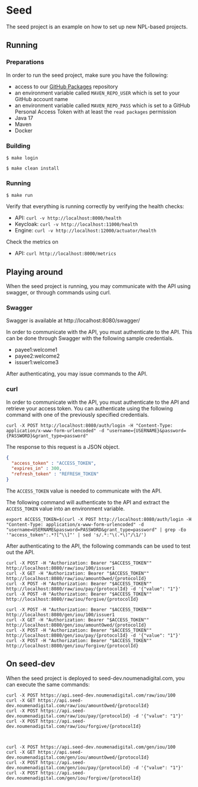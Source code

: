 # Seed

The seed project is an example on how to set up new NPL-based projects.

## Running 

### Preparations

In order to run the seed project, make sure you have the following: 

* access to our [GitHub Packages](https://github.com/noumenadigital/packages) repository
* an environment variable called `MAVEN_REPO_USER` which is set to your GitHub account name
* an environment variable called `MAVEN_REPO_PASS` which is set to a GitHub Personal Access Token with at least the `read packages` permission
* Java 17
* Maven 
* Docker 

### Building

```shell
$ make login  
```

```shell
$ make clean install  
```

### Running 

```shell
$ make run
```

Verify that everything is running correctly by verifying the health checks:

* API: `curl -v http://localhost:8000/health` 
* Keycloak: `curl -v http://localhost:11000/health`
* Engine: `curl -v http://localhost:12000/actuator/health`

Check the metrics on 

* API: `curl http://localhost:8000/metrics`

## Playing around

When the seed project is running, you may communicate with the API using swagger, or through commands using curl.

### Swagger
Swagger is available at http://localhost:8080/swagger/

In order to communicate with the API, you must authenticate to the API. This can be done through Swagger with the following sample credentials.
* payee1:welcome1
* payee2:welcome2
* issuer1:welcome3

After authenticating, you may issue commands to the API.

### curl
In order to communicate with the API, you must authenticate to the API and retrieve your access token. You can authenticate using the following command with one of the previously specified credentials.

`curl -X POST http://localhost:8080/auth/login -H "Content-Type: application/x-www-form-urlencoded" -d "username={USERNAME}&password={PASSWORD}&grant_type=password"`

The response to this request is a JSON object.

```json
{
  "access_token" : "ACCESS_TOKEN",
  "expires_in" : 300,
  "refresh_token" : "REFRESH_TOKEN"
}
```

The `ACCESS_TOKEN` value is needed to communicate with the API.

The following command will authenticate to the API and extract the `ACCESS_TOKEN` value into an environment variable.

```shell
export ACCESS_TOKEN=$(curl -X POST http://localhost:8080/auth/login -H "Content-Type: application/x-www-form-urlencoded" -d "username=USERNAME&password=PASSWORD&grant_type=password" | grep -Eo '"access_token":.*?[^\\]"' | sed 's/.*:"\(.*\)"/\1/')
```

After authenticating to the API, the following commands can be used to test out the API.

```shell
curl -X POST -H "Authorization: Bearer "$ACCESS_TOKEN"" http://localhost:8080/raw/iou/100/issuer1
curl -X GET -H "Authorization: Bearer "$ACCESS_TOKEN"" http://localhost:8080/raw/iou/amountOwed/{protocolId}
curl -X POST -H "Authorization: Bearer "$ACCESS_TOKEN"" http://localhost:8080/raw/iou/pay/{protocolId} -d '{"value": "1"}'
curl -X POST -H "Authorization: Bearer "$ACCESS_TOKEN"" http://localhost:8080/raw/iou/forgive/{protocolId}

curl -X POST -H "Authorization: Bearer "$ACCESS_TOKEN"" http://localhost:8080/gen/iou/100/issuer1
curl -X GET -H "Authorization: Bearer "$ACCESS_TOKEN"" http://localhost:8080/gen/iou/amountOwed/{protocolId}
curl -X POST -H "Authorization: Bearer "$ACCESS_TOKEN"" http://localhost:8080/gen/iou/pay/{protocolId} -d '{"value": "1"}'
curl -X POST -H "Authorization: Bearer "$ACCESS_TOKEN"" http://localhost:8080/gen/iou/forgive/{protocolId}
```

## On seed-dev

When the seed project is deployed to seed-dev.noumenadigital.com, you can execute the same commands: 

```shell
curl -X POST https://api.seed-dev.noumenadigital.com/raw/iou/100
curl -X GET https://api.seed-dev.noumenadigital.com/raw/iou/amountOwed/{protocolId}
curl -X POST https://api.seed-dev.noumenadigital.com/raw/iou/pay/{protocolId} -d '{"value": "1"}'
curl -X POST https://api.seed-dev.noumenadigital.com/raw/iou/forgive/{protocolId}



curl -X POST https://api.seed-dev.noumenadigital.com/gen/iou/100
curl -X GET https://api.seed-dev.noumenadigital.com/gen/iou/amountOwed/{protocolId}
curl -X POST https://api.seed-dev.noumenadigital.com/gen/iou/pay/{protocolId} -d '{"value": "1"}'
curl -X POST https://api.seed-dev.noumenadigital.com/gen/iou/forgive/{protocolId}
```
